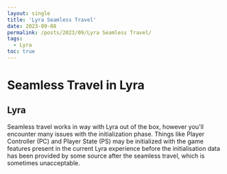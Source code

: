 ```yaml
---
layout: single
title: 'Lyra Seamless Travel'
date: 2023-09-08
permalink: /posts/2023/09/Lyra Seamless Travel/
tags:
  - Lyra
toc: true
---
```


# Seamless Travel in Lyra

## Lyra

Seamless travel works in way with Lyra out of the box, however you'll encounter many issues with the initialization phase. Things like Player Controller (PC) and Player State (PS) may be initialized with the game features present in the current Lyra experience before the initialisation data has been provided by some source after the seamless travel, which is sometimes unacceptable.
